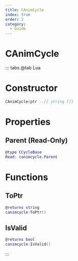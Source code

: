 ```yaml
---
title: CAnimCycle
index: true
order: 2
category:
  - Guide
---
```


# CAnimCycle

::: tabs
@tab Lua
# Constructor
```lua
CAnimCycle(ptr --[[ string ]])
```
# Properties
## Parent (Read-Only)
```lua
@type CCycleBase
Read: canimcycle.Parent
```
# Functions
## ToPtr
```lua
@returns string
canimcycle:ToPtr()
```
## IsValid
```lua
@returns bool
canimcycle:IsValid()
```

:::